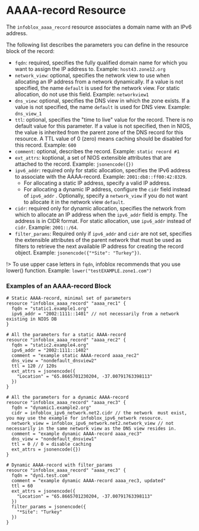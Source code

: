 # AAAA-record Resource

The `infoblox_aaaa_record` resource associates a domain name with an IPv6 address.

The following list describes the parameters you can define in the resource block of the record:

* `fqdn`: required, specifies the fully qualified domain name for which you want to assign the IP address to. Example: `host43.zone12.org`
* `network_view`: optional, specifies the network view to use when allocating an IP address from a network dynamically. If a value is not specified, the name `default` is used for the network view. For static allocation, do not use this field. Example: `networkview1`
* `dns_view`: optional, specifies the DNS view in which the zone exists. If a value is not specified, the name `default` is used for DNS view. Example: `dns_view_1`
* `ttl`: optional, specifies the "time to live" value for the record. There is no default value for this parameter. If a value is not specified, then in NIOS, the value is inherited from the parent zone of the DNS record for this resource. A TTL value of 0 (zero) means caching should be disabled for this record. Example: `600`
* `comment`: optional, describes the record. Example: `static record #1`
* `ext_attrs`: koptional, a set of NIOS extensible attributes that are attached to the record. Example: `jsonencode({})`
* `ipv6_addr`: required only for static allocation, specifies the IPv6 address to associate with the AAAA-record. Example: `2001:db8::ff00:42:8329`.
  * For allocating a static IP address, specify a valid IP address.
  * For allocating a dynamic IP address, configure the `cidr` field instead of `ipv6_addr` . Optionally, specify a `network_view` if you do not want to allocate it in the network view `default`.
* `cidr`: required only for dynamic allocation, specifies the network from which to allocate an IP address when the `ipv6_addr` field is empty. The address is in CIDR format. For static allocation, use `ipv6_addr` instead of `cidr`. Example: `2001::/64`.
* `filter_params`: Required only if `ipv6_addr` and `cidr` are not set, specifies the extensible attributes of the parent network that must be used as filters to retrieve the next available IP address for creating the record object. Example: `jsonencode({"*Site": "Turkey"})`.

!> To use upper case letters in `fqdn`, infoblox recommends that you use lower() function. Example: `lower("testEXAMPLE.zone1.com")`

### Examples of an AAAA-record Block

```hcl
# Static AAAA-record, minimal set of parameters
resource "infoblox_aaaa_record" "aaaa_rec1" {
  fqdn = "static1.example1.org"
  ipv6_addr = "2002:1111::1401" // not necessarily from a network existing in NIOS DB
}

# All the parameters for a static AAAA-record
resource "infoblox_aaaa_record" "aaaa_rec2" {
  fqdn = "static2.example4.org"
  ipv6_addr = "2002:1111::1402"
  comment = "example static AAAA-record aaaa_rec2"
  dns_view = "nondefault_dnsview2"
  ttl = 120 // 120s
  ext_attrs = jsonencode({
    "Location" = "65.8665701230204, -37.00791763398113"
  })
}

# All the parameters for a dynamic AAAA-record
resource "infoblox_aaaa_record" "aaaa_rec3" {
  fqdn = "dynamic1.example2.org"
  cidr = infoblox_ipv6_network.net2.cidr // the network  must exist, you may use the example for infoblox_ipv6_network resource.
  network_view = infoblox_ipv6_network.net2.network_view // not necessarily in the same network view as the DNS view resides in.
  comment = "example dynamic AAAA-record aaaa_rec3"
  dns_view = "nondefault_dnsview1"
  ttl = 0 // 0 = disable caching
  ext_attrs = jsonencode({})
}

# Dynamic AAAA-record with filter_params
resource "infoblox_aaaa_record" "aaaa_rec3" {
  fqdn = "dyn1.test.com"
  comment = "example dynamic AAAA-record aaaa_rec3, updated"
  ttl = 60
  ext_attrs = jsonencode({
    "Location" = "65.8665701230204, -37.00791763398113"
  })
  filter_params = jsonencode({
    "*Site": "Turkey"
  })
}
```
